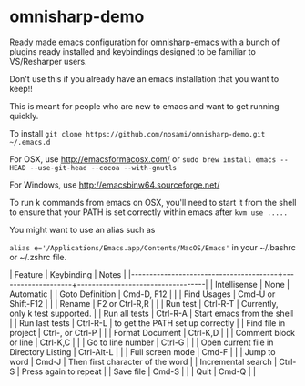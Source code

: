 omnisharp-demo
==============

Ready made emacs configuration for [omnisharp-emacs](https://github.com/OmniSharp/omnisharp-emacs)
with a bunch of plugins ready installed and keybindings designed to be familiar to VS/Resharper users.

Don't use this if you already have an emacs installation that you want to keep!!

This is meant for people who are new to emacs and want to get running quickly.

To install ```git clone https://github.com/nosami/omnisharp-demo.git ~/.emacs.d```

For OSX, use http://emacsformacosx.com/ or ```sudo brew install emacs --HEAD --use-git-head --cocoa --with-gnutls```

For Windows, use http://emacsbinw64.sourceforge.net/

To run k commands from emacs on OSX, you'll need to start it from the shell to
ensure that your PATH is set correctly within emacs after ```kvm use .....```

You might want to use an alias such as

```alias e='/Applications/Emacs.app/Contents/MacOS/Emacs'``` in your ~/.bashrc or ~/.zshrc file.

| Feature                                | Keybinding         | Notes                             |
|----------------------------------------+--------------------+-----------------------------------|
| Intellisense                           | None               | Automatic                         |
| Goto Definition                        | Cmd-D, F12         |                                   |
| Find Usages                            | Cmd-U or Shift-F12 |                                   |
| Rename                                 | F2 or Ctrl-R,R     |                                   |
| Run test                               | Ctrl-R-T           | Currently, only k test supported. |
| Run all tests                          | Ctrl-R-A           | Start emacs from the shell        |
| Run last tests                         | Ctrl-R-L           | to get the PATH set up correctly  |
| Find file in project                   | Ctrl-, or Ctrl-P   |                                   |
| Format Document                        | Ctrl-K,D           |                                   |
| Comment block or line                  | Ctrl-K,C           |                                   |
| Go to line number                      | Ctrl-G             |                                   |
| Open current file in Directory Listing | Ctrl-Alt-L         |                                   |
| Full screen mode                       | Cmd-F              |                                   |
| Jump to word                           | Cmd-J              | Then first character of the word  |
| Incremental search                     | Ctrl-S             | Press again to repeat             |
| Save file                              | Cmd-S              |                                   |
| Quit                                   | Cmd-Q              |                                   |
